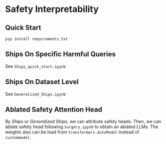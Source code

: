 # Safety Interpretability

## Quick Start

`pip install requirements.txt`

## Ships On Specific Harmful Queries

See `Ships_quick_start.ipynb`

## Ships On Dataset Level

See `Generalized_Ships.ipynb`

## Ablated Safety Attention Head
By *Ships* or *Generalized Ships*, we can attribute safety heads. Then, we can ablate safety head following `Surgery.ipynb` to obtain an ablated LLMs. The weights also can be load from `transformers.AutoModel` instead of `custommodel`.

